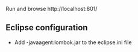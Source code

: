 Run and browse http://localhost:801/

## Eclipse configuration

- Add -javaagent:lombok.jar to the eclipse.ini file

